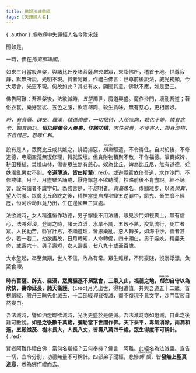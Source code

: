 ```yaml
---
title: 佛說法滅盡經
tags: [失譯經人名]
---
```


{:.author }
<dfn title="出三藏记集。为梁代释僧佑撰，后世经录家又简称它为僧佑录。">僧祐錄</dfn>中失譯經人名今附宋錄

聞如是。

一時，佛在<dfn title="末罗国。佛涅槃处。">拘夷那竭國</dfn>。

如來三月當般涅槃，與諸比丘及諸菩薩<dfn title="阿僧祇。">無央數</dfn>眾，來詣佛所，稽首于地。世尊寂靜，默無所說，光明不現。賢者阿難，作禮白佛言：世尊前後說法，威光獨顯，今大眾會，光更不現。何故如此？其必有故，願聞其意。佛默不應，如是至三。

佛告阿難：吾涅槃後，法欲滅時，<dfn title="五无间业。罪恶极逆于理，故谓之逆。">五逆</dfn>濁世，魔道興盛。魔作沙門，壞亂吾道；著俗衣裳，樂好袈裟、五色之服，飲酒<dfn title="食，吃。"><ruby>噉<rt>dàn</rt></ruby></dfn>肉、殺生貪味，無有慈心，更相憎嫉。

*時，有菩薩、辟支、羅漢，精進修德，一切敬待，人所<dfn title="宗仰，归趋。">宗向</dfn>，教化平等，憐貧念老，<dfn title="抚养，养育。"><ruby>鞠<rt>jū</rt></ruby>育</dfn>窮厄。**恒以經像令人奉事，作諸功德**，志性恩善，不侵害人，損身<dfn title="犹济人。"><ruby>濟<rt>jì</rt></ruby>物</dfn>，不自惜己，忍辱仁和。*

設有是人，眾魔比丘咸共嫉之，誹謗揚惡，<dfn title="斥退废黜。指排除摈弃。"><ruby>擯<rt>bìn</rt>黜<rt>chù</rt></ruby></dfn>驅遣，不令得住。自<dfn title="皆，共同。">共</dfn>於後，不修道德，寺廟空荒無復修理，轉就毀壞。但貪財物積聚不散，不作福德。販賣奴婢、耕田種植、焚燒山林，傷害眾生無有慈心。奴為比丘，婢為比丘尼，無有道德，婬<ruby>妷<rt>yì</rt></ruby>濁亂男女不別。**令道薄淡，皆由斯輩**{:.red}。或避縣官依倚吾道，求作沙門，不修戒律。月半、月盡雖名誦戒，厭倦懈怠不欲聽聞，抄略前後不肯盡說。經不誦習，設有讀者不識字句。為強言是，不<dfn title="征询。"><ruby>諮<rt>zī</rt></ruby></dfn>明者。<dfn title="骄傲自大，纵横自恣。">貢高</dfn>求名，虛顯雅步，以<dfn title="求取。">為</dfn><dfn title="对荣华富贵的欲望。">榮冀</dfn>，望人供養。眾魔比丘命終之後，精神當墮<dfn title="无间地狱。古译无择地狱。">無擇地獄</dfn>五逆罪中，餓鬼、畜生靡不經歷，恒河沙劫罪竟乃出，生在邊國無三寶處。

法欲滅時，女人精進恒作功德，男子懈慢不用法語，眼見沙門如視糞土，無有信心，法將<dfn title="隐没，灭绝。"><ruby>殄<rt>tiǎn</rt></ruby>沒</dfn>。登爾之時，諸天泣<ruby>淚<rt>lèi</rt></ruby>，水旱不調、五穀不熟，疫氣流行，死亡者眾。人民勤苦，縣官計<dfn title="克扣，暗中削减。">剋</dfn>，不順道理，皆思樂亂。惡人轉多，如海中沙，善者甚少，若一若二。劫欲盡故，日月轉短，人命轉促，四十頭白。男子婬妷，精盡夭命，或壽六十。男子壽短，女人壽長，七八九十或至百歲。

大水忽起，卒至無期，世人不信，故為有常。眾生雜類，不問豪賤，沒溺浮漂，魚鱉食<dfn title="食，吃。"><ruby>噉<rt>dàn</rt></ruby></dfn>。

**時有菩薩、辟支、羅漢，眾魔驅逐不<dfn title="参加，参与。">預</dfn>眾會，三乘入山，福德之地，<dfn title="淡泊。"><ruby>恬<rt>tián</rt>怕<rt>bó</rt></ruby></dfn>自守以為欣快，壽命延長，諸天衛護。**{:.red}月光出世，得相遭值，共興吾道五十二歲。首楞嚴經、般舟三昧先化滅去，十二部經<dfn title="随后。">尋後</dfn>復滅，盡不復現不見文字，沙門袈裟自然變白。

吾法滅時，譬如油燈臨欲滅時，光明更盛於是便滅。吾法滅時亦如燈滅，自此之後難可數說。**如是之後數千萬歲，彌勒當下世間作佛。天下泰平，毒氣消除，雨潤和適，五穀滋茂、樹木長大，人長八丈，皆壽八萬四千歲，眾生得度不可稱計。**{:.red}

賢者阿難作禮白佛：當何名斯經？云何奉持？佛言：阿難。此經名為法滅盡。宣告一切，宜令分別，功德無量不可稱計。四部弟子聞經，悲慘<dfn title="因失意或失望而伤感、懊恼。"><ruby>惆<rt>chóu</rt>悵<rt>chàng</rt></ruby></dfn>，皆**發無上聖真道意**，悉為佛作禮而去。
